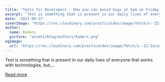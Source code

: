 ```yaml
---
title: 'Tests for Developers - How you can avoid bugs at 5pm on Friday'
excerpt: 'Test is something that is present in our daily lives of everyone that works with technologies, but,...'
date: '2023-09-27'
coverImage: 'https://res.cloudinary.com/practicaldev/image/fetch/s--Z2-Zucuv--/c_imagga_scale,f_auto,fl_progressive,h_420,q_auto,w_1000/https://dev-to-uploads.s3.amazonaws.com/uploads/articles/7nratt58xp247keg0g2i.jpeg'
author:
  name: Koders
  picture: "assets/blog/authors/koders.png"
ogImage:
  url: 'https://res.cloudinary.com/practicaldev/image/fetch/s--Z2-Zucuv--/c_imagga_scale,f_auto,fl_progressive,h_420,q_auto,w_1000/https://dev-to-uploads.s3.amazonaws.com/uploads/articles/7nratt58xp247keg0g2i.jpeg'
---
```


Test is something that is present in our daily lives of everyone that works with technologies, but,...

[Read more](https://dev.to/m4rri4nne/tests-for-developers-how-you-can-avoid-bugs-at-5pm-on-friday-41og)
